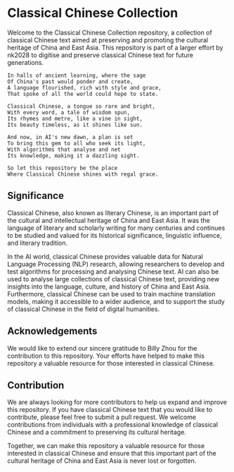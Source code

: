 # Classical Chinese Collection

Welcome to the Classical Chinese Collection repository, a collection of classical Chinese text aimed at preserving and promoting the cultural heritage of China and East Asia. This repository is part of a larger effort by nk2028 to digitise and preserve classical Chinese text for future generations.

```raw
In halls of ancient learning, where the sage
Of China's past would ponder and create,
A language flourished, rich with style and grace,
That spoke of all the world could hope to state.

Classical Chinese, a tongue so rare and bright,
With every word, a tale of wisdom spun,
Its rhymes and metre, like a vine in sight,
Its beauty timeless, as it shines like sun.

And now, in AI's new dawn, a plan is set
To bring this gem to all who seek its light,
With algorithms that analyse and net
Its knowledge, making it a dazzling sight.

So let this repository be the place
Where Classical Chinese shines with regal grace.
```

## Significance

Classical Chinese, also known as literary Chinese, is an important part of the cultural and intellectual heritage of China and East Asia. It was the language of literary and scholarly writing for many centuries and continues to be studied and valued for its historical significance, linguistic influence, and literary tradition.

In the AI world, classical Chinese provides valuable data for Natural Language Processing (NLP) research, allowing researchers to develop and test algorithms for processing and analysing Chinese text. AI can also be used to analyse large collections of classical Chinese text, providing new insights into the language, culture, and history of China and East Asia. Furthermore, classical Chinese can be used to train machine translation models, making it accessible to a wider audience, and to support the study of classical Chinese in the field of digital humanities.

## Acknowledgements

We would like to extend our sincere gratitude to Billy Zhou for the contribution to this repository. Your efforts have helped to make this repository a valuable resource for those interested in classical Chinese.

## Contribution

We are always looking for more contributors to help us expand and improve this repository. If you have classical Chinese text that you would like to contribute, please feel free to submit a pull request. We welcome contributions from individuals with a professional knowledge of classical Chinese and a commitment to preserving its cultural heritage.

Together, we can make this repository a valuable resource for those interested in classical Chinese and ensure that this important part of the cultural heritage of China and East Asia is never lost or forgotten.
